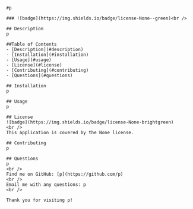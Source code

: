 
    #p

    ### ![badge](https://img.shields.io/badge/license-None--green)<br />

    ## Description 
    p
    
    ##Table of Contents 
    - [Description](#description)
    - [Installation](#installation)
    - [Usage](#usage)
    - [License](#license)
    - [Contributing](#contributing)
    - [Questions](#questions)

    ## Installation 
    p

    ## Usage
    p

    ## License 
    ![badge](https://img.shields.io/badge/license-None-brightgreen)
    <br />
    This application is covered by the None license. 

    ## Contributing 
    p

    ## Questions 
    p
    <br />
    Find me on GitHub: [p](https://github.com/p)
    <br />
    Email me with any questions: p
    <br />

    Thank you for visiting p!
    
    